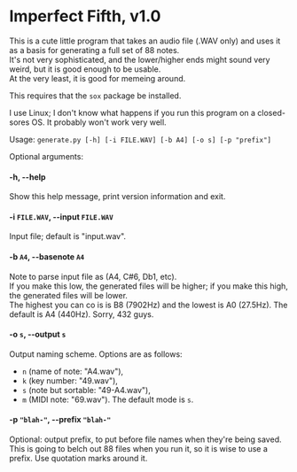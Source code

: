 # Imperfect Fifth, v1.0
This is a cute little program that takes an audio file (.WAV only) and uses it as a basis for generating a full set of 88 notes.<br />
It's not very sophisticated, and the lower/higher ends might sound very weird, but it is good enough to be usable.<br />
At the very least, it is good for memeing around.

This requires that the ```sox``` package be installed.

I use Linux; I don't know what happens if you run this program on a closed-sores OS. It probably won't work very well.

Usage: ```generate.py [-h] [-i FILE.WAV] [-b A4] [-o s] [-p "prefix"]```

Optional arguments:
#### -h, --help 
Show this help message, print version information and exit.
#### -i ```FILE.WAV```, --input ```FILE.WAV```
Input file; default is "input.wav".
#### -b ```A4```, --basenote ```A4```
Note to parse input file as (A4, C#6, Db1, etc).<br />
If you make this low, the generated files will be higher; if you make this high, the generated files will be lower.<br />
The highest you can co is is B8 (7902Hz) and the lowest is A0 (27.5Hz). The default is A4 (440Hz). Sorry, 432 guys.
#### -o ```s```, --output ```s```
Output naming scheme. Options are as follows:
* ```n``` (name of note: "A4.wav"),
* ```k``` (key number: "49.wav"),
* ```s``` (note but sortable: "49-A4.wav"),
* ```m``` (MIDI note: "69.wav").
The default mode is ```s```.
#### -p ```"blah-"```, --prefix ```"blah-"```
Optional: output prefix, to put before file names when they're being saved. This is going to belch out 88 files when you run it, so it is wise to use a prefix. Use quotation marks around it.